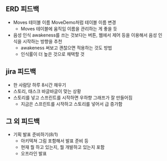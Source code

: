## ERD 피드백

- Moves 테이블 이름 MoveDemo처럼 테이블 이름 변경
    - Moves 테이블에 움직임 이름을 관리하는 게 좋을 듯
- 음성 인식 awakeness를 쓰는 것보다는 버튼, 웹에서 제어 등을 이용해서 음성 인식을 시작하는 방향을 추천
    - awakeness 써보고 괜찮으면 적용하는 것도 방법
    - 인식률이 더 높은 것으로 채택할 것

## jira 피드백

- 한 사람당 하루 8시간 채우기
- 스토리, 태스크 바글바글이 맞는 상황
- 스토리를 넣고 스프린트를 시작하면 우하향 그래프가 잘 만들어짐
    - 지금은 스프린트를 시작하고 스토리를 넣어서 급 증가함

## 그 외 피드백

- 기획 발표 준비하기(8/1)
    - 아키텍쳐 그림 포함해서 발표 준비 등
    - 현재 뭘 하고 있는지, 뭘 개발하고 있는지 포함
    - 오프라인 발표